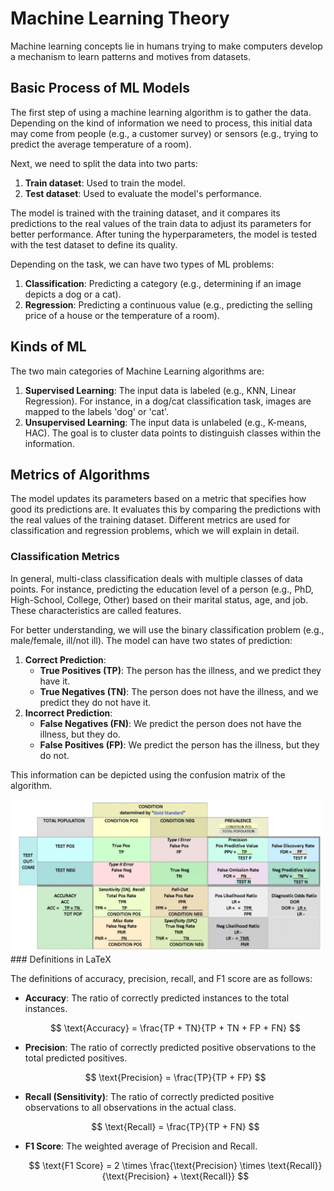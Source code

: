 # Machine Learning Theory

Machine learning concepts lie in humans trying to make computers develop a mechanism to learn patterns and motives from datasets.

## Basic Process of ML Models

The first step of using a machine learning algorithm is to gather the data. Depending on the kind of information we need to process, this initial data may come from people (e.g., a customer survey) or sensors (e.g., trying to predict the average temperature of a room). 

Next, we need to split the data into two parts:
1. **Train dataset**: Used to train the model.
2. **Test dataset**: Used to evaluate the model's performance.

The model is trained with the training dataset, and it compares its predictions to the real values of the train data to adjust its parameters for better performance. After tuning the hyperparameters, the model is tested with the test dataset to define its quality.

Depending on the task, we can have two types of ML problems:
1. **Classification**: Predicting a category (e.g., determining if an image depicts a dog or a cat).
2. **Regression**: Predicting a continuous value (e.g., predicting the selling price of a house or the temperature of a room).

## Kinds of ML

The two main categories of Machine Learning algorithms are:
1. **Supervised Learning**: The input data is labeled (e.g., KNN, Linear Regression). For instance, in a dog/cat classification task, images are mapped to the labels 'dog' or 'cat'.
2. **Unsupervised Learning**: The input data is unlabeled (e.g., K-means, HAC). The goal is to cluster data points to distinguish classes within the information.

## Metrics of Algorithms

The model updates its parameters based on a metric that specifies how good its predictions are. It evaluates this by comparing the predictions with the real values of the training dataset. Different metrics are used for classification and regression problems, which we will explain in detail.

### Classification Metrics

In general, multi-class classification deals with multiple classes of data points. For instance, predicting the education level of a person (e.g., PhD, High-School, College, Other) based on their marital status, age, and job. These characteristics are called features.

For better understanding, we will use the binary classification problem (e.g., male/female, ill/not ill). The model can have two states of prediction:
1. **Correct Prediction**:
   - **True Positives (TP)**: The person has the illness, and we predict they have it.
   - **True Negatives (TN)**: The person does not have the illness, and we predict they do not have it.
2. **Incorrect Prediction**:
   - **False Negatives (FN)**: We predict the person does not have the illness, but they do.
   - **False Positives (FP)**: We predict the person has the illness, but they do not.

This information can be depicted using the confusion matrix of the algorithm.


<img src="Confusion_Matrix.png" alt="confusion_Matrix" width="500">
### Definitions in LaTeX

The definitions of accuracy, precision, recall, and F1 score are as follows:

- **Accuracy**: The ratio of correctly predicted instances to the total instances.

  $$
  \text{Accuracy} = \frac{TP + TN}{TP + TN + FP + FN}
  $$

- **Precision**: The ratio of correctly predicted positive observations to the total predicted positives.

  $$
  \text{Precision} = \frac{TP}{TP + FP}
  $$

- **Recall (Sensitivity)**: The ratio of correctly predicted positive observations to all observations in the actual class.

  $$
  \text{Recall} = \frac{TP}{TP + FN}
  $$

- **F1 Score**: The weighted average of Precision and Recall.

  $$
  \text{F1 Score} = 2 \times \frac{\text{Precision} \times \text{Recall}}{\text{Precision} + \text{Recall}}
  $$
